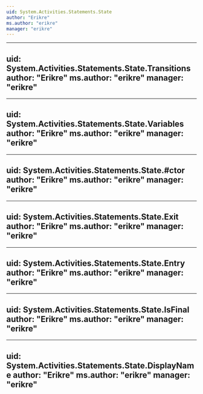 ```yaml
---
uid: System.Activities.Statements.State
author: "Erikre"
ms.author: "erikre"
manager: "erikre"
---
```


---
uid: System.Activities.Statements.State.Transitions
author: "Erikre"
ms.author: "erikre"
manager: "erikre"
---

---
uid: System.Activities.Statements.State.Variables
author: "Erikre"
ms.author: "erikre"
manager: "erikre"
---

---
uid: System.Activities.Statements.State.#ctor
author: "Erikre"
ms.author: "erikre"
manager: "erikre"
---

---
uid: System.Activities.Statements.State.Exit
author: "Erikre"
ms.author: "erikre"
manager: "erikre"
---

---
uid: System.Activities.Statements.State.Entry
author: "Erikre"
ms.author: "erikre"
manager: "erikre"
---

---
uid: System.Activities.Statements.State.IsFinal
author: "Erikre"
ms.author: "erikre"
manager: "erikre"
---

---
uid: System.Activities.Statements.State.DisplayName
author: "Erikre"
ms.author: "erikre"
manager: "erikre"
---
